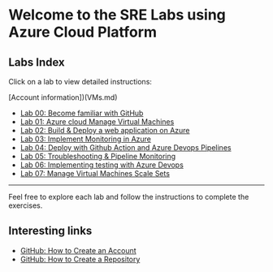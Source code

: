 # Welcome to the SRE Labs using Azure Cloud Platform

## Labs Index

Click on a lab to view detailed instructions:

[Account information])(VMs.md)

- [Lab 00: Become familiar with GitHub](Instructions/Labs/AZ_SRE_lab_00.md)  
- [Lab 01: Azure cloud Manage Virtual Machines](Instructions/Labs/AZ_SRE_lab_01.md)  
- [Lab 02: Build & Deploy a web application on Azure](Instructions/Labs/AZ_SRE_lab_02.md)  
- [Lab 03: Implement Monitoring in Azure](Instructions/Labs/AZ_SRE_lab_03.md)  
- [Lab 04:  Deploy with Github Action and Azure Devops Pipelines](Instructions/Labs/AZ_SRE_lab_04.md)  
- [Lab 05: Troubleshooting & Pipeline Monitoring](Instructions/Labs/AZ_SRE_lab_05.md)  
- [Lab 06: Implementing testing with Azure Devops](Instructions/Labs/AZ_SRE_lab_06.md)  
- [Lab 07: Manage Virtual Machines Scale Sets](Instructions/Labs/AZ_SRE_lab_07.md)   

---

Feel free to explore each lab and follow the instructions to complete the exercises.


## Interesting links 

- [GitHub: How to Create an Account](https://docs.github.com/en/get-started/start-your-journey/creating-an-account-on-github)  
- [GitHub: How to Create a Repository](https://docs.github.com/en/repositories/creating-and-managing-repositories/quickstart-for-repositories)
